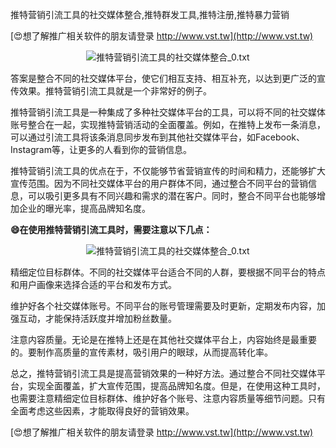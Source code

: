 推特营销引流工具的社交媒体整合,推特群发工具,推特注册,推特暴力营销

[😍想了解推广相关软件的朋友请登录 http://www.vst.tw](http://www.vst.tw)

 <center><img src="https://vst.tw/MP4/tuiguang/png/4.png" alt="推特营销引流工具的社交媒体整合_0.txt"></center>

答案是整合不同的社交媒体平台，使它们相互支持、相互补充，以达到更广泛的宣传效果。推特营销引流工具就是一个非常好的例子。

推特营销引流工具是一种集成了多种社交媒体平台的工具，可以将不同的社交媒体账号整合在一起，实现推特营销活动的全面覆盖。例如，在推特上发布一条消息，可以通过引流工具将该条消息同步发布到其他社交媒体平台，如Facebook、Instagram等，让更多的人看到你的营销信息。

推特营销引流工具的优点在于，不仅能够节省营销宣传的时间和精力，还能够扩大宣传范围。因为不同社交媒体平台的用户群体不同，通过整合不同平台的营销信息，可以吸引更多具有不同兴趣和需求的潜在客户。同时，整合不同平台也能够增加企业的曝光率，提高品牌知名度。

**😄在使用推特营销引流工具时，需要注意以下几点：**

 <center><img src="https://vst.tw/MP4/tuiguang/png/5.png" alt="推特营销引流工具的社交媒体整合_0.txt"></center>

精细定位目标群体。不同的社交媒体平台适合不同的人群，要根据不同平台的特点和用户画像来选择合适的平台和发布方式。

维护好各个社交媒体账号。不同平台的账号管理需要及时更新，定期发布内容，加强互动，才能保持活跃度并增加粉丝数量。

注意内容质量。无论是在推特上还是在其他社交媒体平台上，内容始终是最重要的。要制作高质量的宣传素材，吸引用户的眼球，从而提高转化率。

总之，推特营销引流工具是提高营销效果的一种好方法。通过整合不同社交媒体平台，实现全面覆盖，扩大宣传范围，提高品牌知名度。但是，在使用这种工具时，也需要注意精细定位目标群体、维护好各个账号、注意内容质量等细节问题。只有全面考虑这些因素，才能取得良好的营销效果。

[😍想了解推广相关软件的朋友请登录 http://www.vst.tw](http://www.vst.tw)



